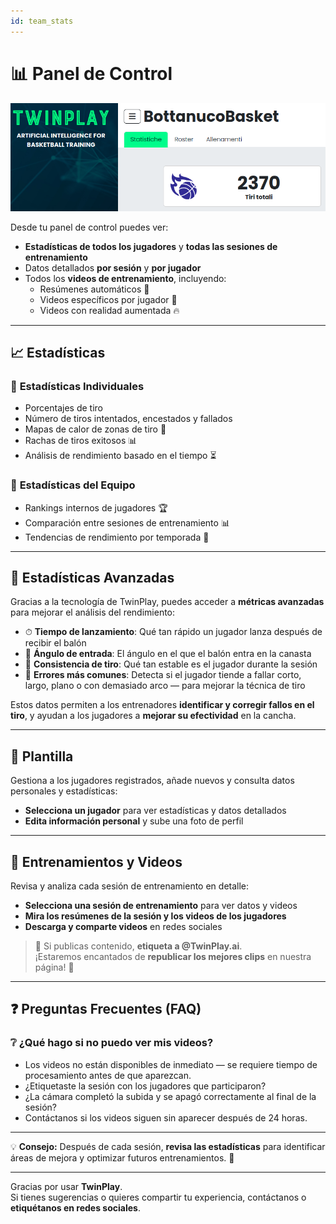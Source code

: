 ```yaml
---
id: team_stats
---
```


# 📊 Panel de Control

![webapp-coach](/img/webapp-coach.png)

Desde tu panel de control puedes ver:
- **Estadísticas de todos los jugadores** y **todas las sesiones de entrenamiento**
- Datos detallados **por sesión** y **por jugador**
- Todos los **videos de entrenamiento**, incluyendo:
  - Resúmenes automáticos 🎥  
  - Videos específicos por jugador 🏀  
  - Videos con realidad aumentada 🔥  

---

## 📈 Estadísticas

### 🏀 **Estadísticas Individuales**
- Porcentajes de tiro
- Número de tiros intentados, encestados y fallados
- Mapas de calor de zonas de tiro 📍
- Rachas de tiros exitosos 📊
- Análisis de rendimiento basado en el tiempo ⏳

### 📢 **Estadísticas del Equipo**
- Rankings internos de jugadores 🏆
- Comparación entre sesiones de entrenamiento 📊
- Tendencias de rendimiento por temporada 📅

---

## 🚀 **Estadísticas Avanzadas**

Gracias a la tecnología de TwinPlay, puedes acceder a **métricas avanzadas** para mejorar el análisis del rendimiento:

- ⏱ **Tiempo de lanzamiento**: Qué tan rápido un jugador lanza después de recibir el balón  
- 🎯 **Ángulo de entrada**: El ángulo en el que el balón entra en la canasta  
- 🔄 **Consistencia de tiro**: Qué tan estable es el jugador durante la sesión  
- 🎯 **Errores más comunes**: Detecta si el jugador tiende a fallar corto, largo, plano o con demasiado arco — para mejorar la técnica de tiro

Estos datos permiten a los entrenadores **identificar y corregir fallos en el tiro**, y ayudan a los jugadores a **mejorar su efectividad** en la cancha.

---

## 📌 Plantilla

Gestiona a los jugadores registrados, añade nuevos y consulta datos personales y estadísticas:
- **Selecciona un jugador** para ver estadísticas y datos detallados
- **Edita información personal** y sube una foto de perfil

---

## 🎥 Entrenamientos y Videos

Revisa y analiza cada sesión de entrenamiento en detalle:
- **Selecciona una sesión de entrenamiento** para ver datos y videos
- **Mira los resúmenes de la sesión y los videos de los jugadores**
- **Descarga y comparte videos** en redes sociales

> 🎯 Si publicas contenido, **etiqueta a @TwinPlay.ai**.  
> ¡Estaremos encantados de **republicar los mejores clips** en nuestra página! 🚀  

---

## ❓ Preguntas Frecuentes (FAQ)

### ❔ ¿Qué hago si no puedo ver mis videos?
- Los videos no están disponibles de inmediato — se requiere tiempo de procesamiento antes de que aparezcan.
- ¿Etiquetaste la sesión con los jugadores que participaron?  
- ¿La cámara completó la subida y se apagó correctamente al final de la sesión?  
- Contáctanos si los videos siguen sin aparecer después de 24 horas.

---

💡 **Consejo:** Después de cada sesión, **revisa las estadísticas** para identificar áreas de mejora y optimizar futuros entrenamientos. 🚀

---

Gracias por usar **TwinPlay**.  
Si tienes sugerencias o quieres compartir tu experiencia, contáctanos o **etiquétanos en redes sociales**.